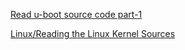 [Read u-boot source code part-1](https://pandysong.github.io/blog/post/read_u-boot_source_code_part1/)

[Linux/Reading the Linux Kernel Sources](https://en.wikiversity.org/wiki/Linux/Reading_the_Linux_Kernel_Sources)
